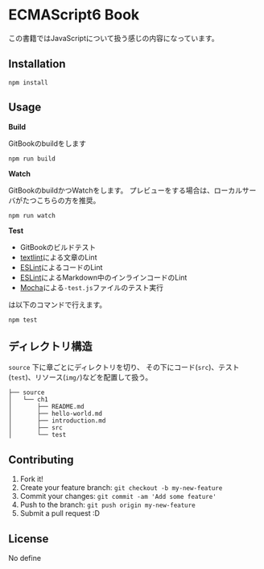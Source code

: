 # ECMAScript6 Book

この書籍ではJavaScriptについて扱う感じの内容になっています。

## Installation

    npm install

## Usage

**Build**

GitBookのbuildをします
    
    npm run build
    
**Watch**

GitBookのbuildかつWatchをします。
プレビューをする場合は、ローカルサーバがたつこちらの方を推奨。

    npm run watch

**Test**

- GitBookのビルドテスト
- [textlint](http://textlint.github.io/ "textlint")による文章のLint
- [ESLint](http://eslint.org/ "ESLint")によるコードのLint
- [ESLint](http://eslint.org/ "ESLint")によるMarkdown中のインラインコードのLint
- [Mocha](http://mochajs.org/ "Mocha")による`-test.js`ファイルのテスト実行

は以下のコマンドで行えます。

    npm test
        
## ディレクトリ構造

`source` 下に章ごとにディレクトリを切り、
その下にコード(`src`)、テスト(`test`)、リソース(`img/`)などを配置して扱う。

```
├── source
│   └── ch1
│       ├── README.md
│       ├── hello-world.md
│       ├── introduction.md
│       ├── src
│       └── test
```

## Contributing

1. Fork it!
2. Create your feature branch: `git checkout -b my-new-feature`
3. Commit your changes: `git commit -am 'Add some feature'`
4. Push to the branch: `git push origin my-new-feature`
5. Submit a pull request :D

## License

No define